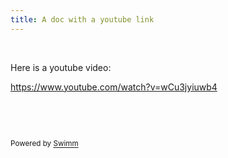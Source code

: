 ```yaml
---
title: A doc with a youtube link
---
```

&nbsp;

Here is a youtube video:&nbsp;

<https://www.youtube.com/watch?v=wCu3jyiuwb4>

&nbsp;

&nbsp;

<SwmMeta version="3.0.0" repo-id="Z2l0aHViJTNBJTNBc21hcnQtbWlycm9yJTNBJTNBSWRpdFllZ2VyU3dpbW0=" repo-name="smart-mirror"><sup>Powered by [Swimm](https://staging.swimm.cloud/)</sup></SwmMeta>
